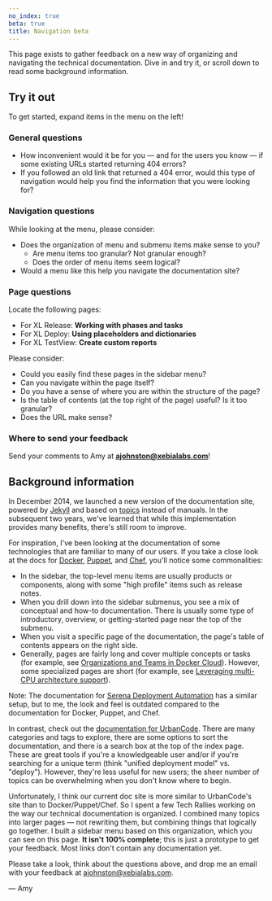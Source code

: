 ```yaml
---
no_index: true
beta: true
title: Navigation beta
---
```


This page exists to gather feedback on a new way of organizing and navigating the technical documentation. Dive in and try it, or scroll down to read some background information.

## Try it out

To get started, expand items in the menu on the left!

### General questions

* How inconvenient would it be for you — and for the users you know — if some existing URLs started returning 404 errors?
* If you followed an old link that returned a 404 error, would this type of navigation would help you find the information that you were looking for?

### Navigation questions

While looking at the menu, please consider:

* Does the organization of menu and submenu items make sense to you?
    * Are menu items too granular? Not granular enough?
    * Does the order of menu items seem logical?
* Would a menu like this help you navigate the documentation site?

### Page questions

Locate the following pages:

* For XL Release: **Working with phases and tasks**
* For XL Deploy: **Using placeholders and dictionaries**
* For XL TestView: **Create custom reports**

Please consider:

* Could you easily find these pages in the sidebar menu?
* Can you navigate within the page itself?
* Do you have a sense of where you are within the structure of the page?
* Is the table of contents (at the top right of the page) useful? Is it too granular?
* Does the URL make sense?

### Where to send your feedback

Send your comments to Amy at [**ajohnston@xebialabs.com**](mailto:ajohnston@xebialabs.com)!

## Background information

In December 2014, we launched a new version of the documentation site, powered by [Jekyll](https://jekyllrb.com) and based on [topics](http://techwhirl.com/getting-started-with-topic-based-writing/) instead of manuals. In the subsequent two years, we've learned that while this implementation provides many benefits, there's still room to improve.

For inspiration, I've been looking at the documentation of some technologies that are familiar to many of our users. If you take a close look at the docs for [Docker](https://docs.docker.com/), [Puppet](https://docs.puppet.com/pe/latest/overview_about_pe.html), and [Chef](https://docs.chef.io/), you'll notice some commonalities:

* In the sidebar, the top-level menu items are usually products or components, along with some "high profile" items such as release notes.
* When you drill down into the sidebar submenus, you see a mix of conceptual and how-to documentation. There is usually some type of introductory, overview, or getting-started page near the top of the submenu.
* When you visit a specific page of the documentation, the page's table of contents appears on the right side.
* Generally, pages are fairly long and cover multiple concepts or tasks (for example, see [Organizations and Teams in Docker Cloud](https://docs.docker.com/docker-cloud/orgs/)). However, some specialized pages are short (for example, see [Leveraging multi-CPU architecture support](https://docs.docker.com/docker-for-mac/multi-arch/)).

Note: The documentation for [Serena Deployment Automation](http://help.serena.com/doc_center/sra/ver6_1_3/sda_help/help.html) has a similar setup, but to me, the look and feel is outdated compared to the documentation for Docker, Puppet, and Chef.

In contrast, check out the [documentation for UrbanCode](https://developer.ibm.com/urbancode/documents/). There are many categories and tags to explore, there are some options to sort the documentation, and there is a search box at the top of the index page. These are great tools if you're a knowledgeable user and/or if you're searching for a unique term (think "unified deployment model" vs. "deploy"). However, they're less useful for new users; the sheer number of topics can be overwhelming when you don't know where to begin.

Unfortunately, I think our current doc site is more similar to UrbanCode's site than to Docker/Puppet/Chef. So I spent a few Tech Rallies working on the way our technical documentation is organized. I combined many topics into larger pages — not rewriting them, but combining things that logically go together. I built a sidebar menu based on this organization, which you can see on this page. **It isn't 100% complete**; this is just a prototype to get your feedback. Most links don't contain any documentation yet.

Please take a look, think about the questions above, and drop me an email with your feedback at [ajohnston@xebialabs.com](mailto:ajohnston@xebialabs.com).

— Amy
